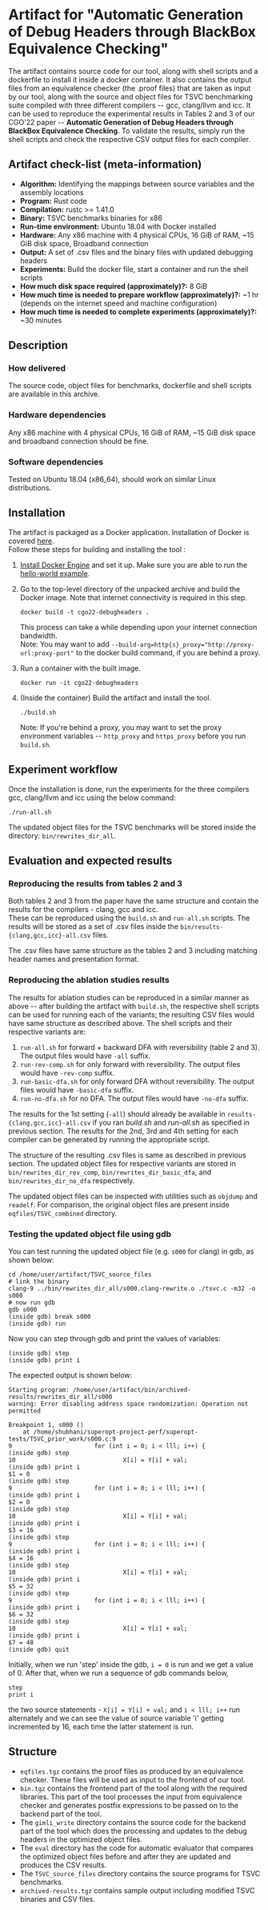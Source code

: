 # Artifact for "Automatic Generation of Debug Headers through BlackBox Equivalence Checking"

The artifact contains source code for our tool, along with shell scripts
and a dockerfile to install it inside a docker container.  It also contains the output
files from an equivalence checker (the .proof files) that are taken as input by our tool, along with the
source and object files for TSVC benchmarking suite compiled with three different compilers -- gcc,
clang/llvm and icc.  It can be used to reproduce the experimental results in Tables 2 and 3 of
our CGO'22 paper -- **Automatic Generation of Debug Headers through BlackBox Equivalence Checking**.
To validate the results, simply run the shell scripts and check the respective CSV output files
for each compiler.

## Artifact check-list (meta-information)

  - **Algorithm:** Identifying the mappings between source variables and the assembly locations
  - **Program:** Rust code
  - **Compilation:** rustc >= 1.41.0
  - **Binary:** TSVC benchmarks binaries for x86
  - **Run-time environment:** Ubuntu 18.04 with Docker installed
  - **Hardware:** Any x86 machine with 4 physical CPUs, 16 GiB of RAM, ~15 GiB disk space, Broadband connection
  - **Output:** A set of .csv files and the binary files with updated debugging headers
  - **Experiments:** Build the docker file, start a container and run the shell scripts
  - **How much disk space required (approximately)?:** 8 GiB
  - **How much time is needed to prepare workflow (approximately)?:** ~1 hr (depends on the internet speed and machine configuration)
  - **How much time is needed to complete experiments (approximately)?:** ~30 minutes

## Description

### How delivered

The source code, object files for benchmarks, dockerfile and shell scripts are available in this archive.

### Hardware dependencies

Any x86 machine with 4 physical CPUs, 16 GiB of RAM, ~15 GiB disk space and broadband connection should be fine.

### Software dependencies

Tested on Ubuntu 18.04 (x86_64), should work on similar Linux distributions.

## Installation

The artifact is packaged as a Docker application.  Installation of Docker is covered [here](https://docs.docker.com/engine/install/).  
Follow these steps for building and installing the tool :

1. [Install Docker Engine](https://docs.docker.com/engine/install/) and set it up. Make sure you are able to run the [hello-world example](https://docs.docker.com/get-started/#test-docker-installation).

2. Go to the top-level directory of the unpacked archive and build the Docker image. Note that internet connectivity is required in this step.
   ```
   docker build -t cgo22-debugheaders .
   ```
   This process can take a while depending upon your internet connection bandwidth.  
   Note: You may want to add `--build-arg=http{s}_proxy="http://proxy-url:proxy-port"` to the docker build command, if you are behind a proxy.

3. Run a container with the built image.
   ```
   docker run -it cgo22-debugheaders
   ```

4. (Inside the container) Build the artifact and install the tool.
   ```
   ./build.sh
   ```
   Note: If you're behind a proxy, you may want to set the proxy environment variables -- `http_proxy` and `https_proxy` before you run `build.sh`.

## Experiment workflow

Once the installation is done, run the experiments for the three compilers gcc, clang/llvm and icc using the below command:
```
./run-all.sh
```

The updated object files for the TSVC benchmarks will be stored inside the directory: `bin/rewrites_dir_all`.

## Evaluation and expected results

### Reproducing the results from tables 2 and 3

Both tables 2 and 3 from the paper have the same structure and contain the results for the compilers - clang, gcc and icc.  
These can be reproduced using the `build.sh` and `run-all.sh` scripts.
The results will be stored as a set of .csv files inside the `bin/results-{clang,gcc,icc}-all.csv` files.

The .csv files have same structure as the tables 2 and 3 including matching header names and presentation format.

### Reproducing the ablation studies results

The results for ablation studies can be reproduced in a similar manner as above -- after building the artifact with `build.sh`, the respective shell scripts
can be used for running each of the variants; the resulting CSV files would have same structure as described above.
The shell scripts and their respective variants are:
1. `run-all.sh` for forward + backward DFA with reversibility (table 2 and 3).  The output files would have `-all` suffix.
2. `run-rev-comp.sh` for only forward with reversibility.  The output files would have `-rev-comp` suffix.
3. `run-basic-dfa.sh` for only forward DFA without reversibility.  The output files would have `-basic-dfa` suffix.
4. `run-no-dfa.sh` for no DFA.  The output files would have `-no-dfa` suffix.

The results for the 1st setting (`-all`) should already be available in `results-{clang,gcc,icc}-all.csv` if you ran *build.sh* and *run-all.sh* as specified in previous section.
The results for the 2nd, 3rd and 4th setting for each compiler can be generated by running the appropriate script.

The structure of the resulting .csv files is same as described in previous section.
The updated object files for respective variants are stored in `bin/rewrites_dir_rev_comp`, `bin/rewrites_dir_basic_dfa`, and `bin/rewrites_dir_no_dfa` respectively.

The updated object files can be inspected with utilities such as `objdump` and `readelf`.
For comparison, the original object files are present inside `eqfiles/TSVC_combined` directory.

### Testing the updated object file using gdb

You can test running the updated object file (e.g. `s000` for clang) in gdb, as shown below:
```
cd /home/user/artifact/TSVC_source_files
# link the binary
clang-9 ../bin/rewrites_dir_all/s000.clang-rewrite.o ./tsvc.c -m32 -o s000
# now run gdb
gdb s000
(inside gdb) break s000
(inside gdb) run
```
Now you can step through gdb and print the values of variables:
```
(inside gdb) step
(inside gdb) print i
```

The expected output is shown below:
```
Starting program: /home/user/artifact/bin/archived-results/rewrites_dir_all/s000
warning: Error disabling address space randomization: Operation not permitted

Breakpoint 1, s000 ()
    at /home/shubhani/superopt-project-perf/superopt-tests/TSVC_prior_work/s000.c:9
9                       for (int i = 0; i < lll; i++) {
(inside gdb) step
10                              X[i] = Y[i] + val;
(inside gdb) print i
$1 = 0
(inside gdb) step
9                       for (int i = 0; i < lll; i++) {
(inside gdb) print i
$2 = 0
(inside gdb) step
10                              X[i] = Y[i] + val;
(inside gdb) print i
$3 = 16
(inside gdb) step
9                       for (int i = 0; i < lll; i++) {
(inside gdb) print i
$4 = 16
(inside gdb) step
10                              X[i] = Y[i] + val;
(inside gdb) print i
$5 = 32
(inside gdb) step
9                       for (int i = 0; i < lll; i++) {
(inside gdb) print i
$6 = 32
(inside gdb) step
10                              X[i] = Y[i] + val;
(inside gdb) print i
$7 = 48
(inside gdb) quit
```

Initially, when we run 'step' inside the gdb, `i = 0` is run and we get a value of 0. 
After that, when we run a sequence of gdb commands below,
```
step
print i
```
the two source statements - `X[i] = Y[i] + val;` and `i < lll; i++` run alternately
and we can see the value of source variable 'i' getting incremented by 16, each time 
the latter statement is run.

## Structure

* `eqfiles.tgz` contains the proof files as produced by an equivalence checker. These files will be used as input to the frontend of our tool.
* `bin.tgz` contains the frontend part of the tool along with the required libraries. This part of the tool processes the input from equivalence checker and generates postfix expressions to be passed on to the backend part of the tool.
* The `gimli_write` directory contains the source code for the backend part of the tool which does the processing and updates to the debug headers in the optimized object files.
* The `eval` directory has the code for automatic evaluator that compares the optimized object files before and after they are updated and produces the CSV results.
* The `TSVC_source_files` directory contains the source programs for TSVC benchmarks.
* `archived-results.tgz` contains sample output including modified TSVC binaries and CSV files.
